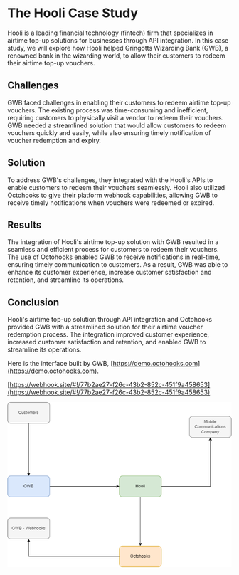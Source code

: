 # The Hooli Case Study

Hooli is a leading financial technology (fintech) firm that specializes in airtime top-up solutions for businesses through API integration. In this case study, we will explore how Hooli helped Gringotts Wizarding Bank (GWB), a renowned bank in the wizarding world, to allow their customers to redeem their airtime top-up vouchers.

## Challenges

GWB faced challenges in enabling their customers to redeem airtime top-up vouchers. The existing process was time-consuming and inefficient, requiring customers to physically visit a vendor to redeem their vouchers. GWB needed a streamlined solution that would allow customers to redeem vouchers quickly and easily, while also ensuring timely notification of voucher redemption and expiry.

## Solution

To address GWB's challenges, they integrated with the Hooli's APIs to enable customers to redeem their vouchers seamlessly. Hooli also utilized Octohooks to give their platform webhook capabilities, allowing GWB to receive timely notifications when vouchers were redeemed or expired.

## Results

The integration of Hooli's airtime top-up solution with GWB resulted in a seamless and efficient process for customers to redeem their vouchers. The use of Octohooks enabled GWB to receive notifications in real-time, ensuring timely communication to customers. As a result, GWB was able to enhance its customer experience, increase customer satisfaction and retention, and streamline its operations.

## Conclusion

Hooli's airtime top-up solution through API integration and Octohooks provided GWB with a streamlined solution for their airtime voucher redemption process. The integration improved customer experience, increased customer satisfaction and retention, and enabled GWB to streamline its operations.

Here is the interface built by GWB, [https://demo.octohooks.com](https://demo.octohooks.com).

[https://webhook.site/#!/77b2ae27-f26c-43b2-852c-451f9a458653](https://webhook.site/#!/77b2ae27-f26c-43b2-852c-451f9a458653)

![](../images/case-study-hooli.png)

